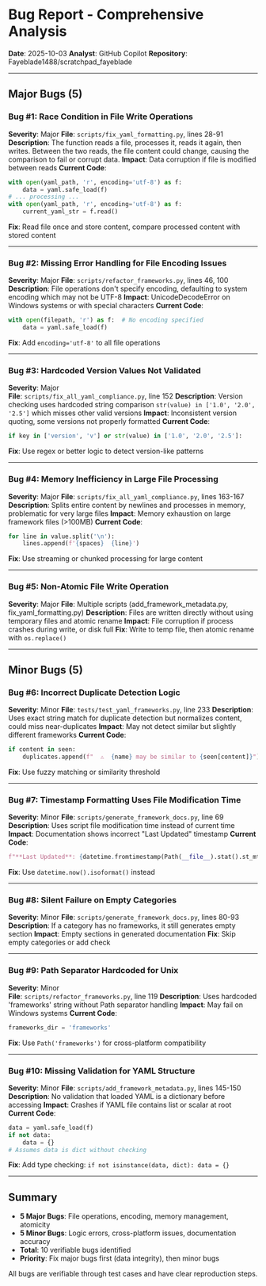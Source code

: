 # Bug Report - Comprehensive Analysis

**Date**: 2025-10-03
**Analyst**: GitHub Copilot
**Repository**: Fayeblade1488/scratchpad_fayeblade

---

## Major Bugs (5)

### Bug #1: Race Condition in File Write Operations
**Severity**: Major
**File**: `scripts/fix_yaml_formatting.py`, lines 28-91
**Description**: The function reads a file, processes it, reads it again, then writes. Between the two reads, the file content could change, causing the comparison to fail or corrupt data.
**Impact**: Data corruption if file is modified between reads
**Current Code**:
```python
with open(yaml_path, 'r', encoding='utf-8') as f:
    data = yaml.safe_load(f)
# ... processing ...
with open(yaml_path, 'r', encoding='utf-8') as f:
    current_yaml_str = f.read()
```
**Fix**: Read file once and store content, compare processed content with stored content

---

### Bug #2: Missing Error Handling for File Encoding Issues  
**Severity**: Major
**File**: `scripts/refactor_frameworks.py`, lines 46, 100
**Description**: File operations don't specify encoding, defaulting to system encoding which may not be UTF-8
**Impact**: UnicodeDecodeError on Windows systems or with special characters
**Current Code**:
```python
with open(filepath, 'r') as f:  # No encoding specified
    data = yaml.safe_load(f)
```
**Fix**: Add `encoding='utf-8'` to all file operations

---

### Bug #3: Hardcoded Version Values Not Validated
**Severity**: Major  
**File**: `scripts/fix_all_yaml_compliance.py`, line 152
**Description**: Version checking uses hardcoded string comparison `str(value) in ['1.0', '2.0', '2.5']` which misses other valid versions
**Impact**: Inconsistent version quoting, some versions not properly formatted
**Current Code**:
```python
if key in ['version', 'v'] or str(value) in ['1.0', '2.0', '2.5']:
```
**Fix**: Use regex or better logic to detect version-like patterns

---

### Bug #4: Memory Inefficiency in Large File Processing
**Severity**: Major
**File**: `scripts/fix_all_yaml_compliance.py`, lines 163-167  
**Description**: Splits entire content by newlines and processes in memory, problematic for very large files
**Impact**: Memory exhaustion on large framework files (>100MB)
**Current Code**:
```python
for line in value.split('\n'):
    lines.append(f'{spaces}  {line}')
```
**Fix**: Use streaming or chunked processing for large content

---

### Bug #5: Non-Atomic File Write Operation
**Severity**: Major
**File**: Multiple scripts (add_framework_metadata.py, fix_yaml_formatting.py)
**Description**: Files are written directly without using temporary files and atomic rename
**Impact**: File corruption if process crashes during write, or disk full
**Fix**: Write to temp file, then atomic rename with `os.replace()`

---

## Minor Bugs (5)

### Bug #6: Incorrect Duplicate Detection Logic
**Severity**: Minor
**File**: `tests/test_yaml_frameworks.py`, line 233
**Description**: Uses exact string match for duplicate detection but normalizes content, could miss near-duplicates
**Impact**: May not detect similar but slightly different frameworks
**Current Code**:
```python
if content in seen:
    duplicates.append(f"  ⚠️  {name} may be similar to {seen[content]}")
```
**Fix**: Use fuzzy matching or similarity threshold

---

### Bug #7: Timestamp Formatting Uses File Modification Time
**Severity**: Minor
**File**: `scripts/generate_framework_docs.py`, line 69
**Description**: Uses script file modification time instead of current time
**Impact**: Documentation shows incorrect "Last Updated" timestamp
**Current Code**:
```python
f"**Last Updated**: {datetime.fromtimestamp(Path(__file__).stat().st_mtime).isoformat()}\n",
```
**Fix**: Use `datetime.now().isoformat()` instead

---

### Bug #8: Silent Failure on Empty Categories
**Severity**: Minor
**File**: `scripts/generate_framework_docs.py`, lines 80-93
**Description**: If a category has no frameworks, it still generates empty section
**Impact**: Empty sections in generated documentation
**Fix**: Skip empty categories or add check

---

### Bug #9: Path Separator Hardcoded for Unix
**Severity**: Minor  
**File**: `scripts/refactor_frameworks.py`, line 119
**Description**: Uses hardcoded 'frameworks' string without Path separator handling
**Impact**: May fail on Windows systems
**Current Code**:
```python
frameworks_dir = 'frameworks'
```
**Fix**: Use `Path('frameworks')` for cross-platform compatibility

---

### Bug #10: Missing Validation for YAML Structure
**Severity**: Minor
**File**: `scripts/add_framework_metadata.py`, lines 145-150
**Description**: No validation that loaded YAML is a dictionary before accessing
**Impact**: Crashes if YAML file contains list or scalar at root
**Current Code**:
```python
data = yaml.safe_load(f)
if not data:
    data = {}
# Assumes data is dict without checking
```
**Fix**: Add type checking: `if not isinstance(data, dict): data = {}`

---

## Summary

- **5 Major Bugs**: File operations, encoding, memory management, atomicity
- **5 Minor Bugs**: Logic errors, cross-platform issues, documentation accuracy
- **Total**: 10 verifiable bugs identified
- **Priority**: Fix major bugs first (data integrity), then minor bugs

All bugs are verifiable through test cases and have clear reproduction steps.

